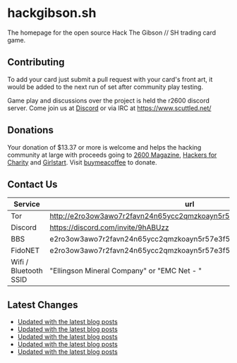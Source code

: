 # hackgibson.sh
The homepage for the open source Hack The Gibson // SH trading card game.


## Contributing

To add your card just submit a pull request with your card's front art, it would be added to the next run of set after community play testing.

Game play and discussions over the project is held the r2600 discord server. Come join us at [Discord](https://discord.com/invite/9hABUzz) or via IRC at https://www.scuttled.net/


## Donations

Your donation of $13.37 or more is welcome and helps the hacking community at large with proceeds going to [2600 Magazine](https://2600.com/), [Hackers for Charity](https://hackersforcharity.org) and [Girlstart](https://girlstart.org).  Visit [buymeacoffee](https://www.buymeacoffee.com/hackgibson.sh) to donate.


## Contact Us

Service | url
-|-
Tor | http://e2ro3ow3awo7r2favn24n65ycc2qmzkoayn5r57e3f56nvjwdcgg32ad.onion
Discord | https://discord.com/invite/9hABUzz
BBS | e2ro3ow3awo7r2favn24n65ycc2qmzkoayn5r57e3f56nvjwdcgg32ad.onion:23
FidoNET | e2ro3ow3awo7r2favn24n65ycc2qmzkoayn5r57e3f56nvjwdcgg32ad.onion:24554
Wifi / Bluetooth SSID | "Ellingson Mineral Company" or "EMC Net - <fidonet address>"

## Latest Changes
<!-- BLOG-POST-LIST:START -->
- [Updated with the latest blog posts](https://github.com/DFW2600/hackgibson.sh/commit/4424dd7672a9af19559761cf881c4809f9da3fe7)
- [Updated with the latest blog posts](https://github.com/DFW2600/hackgibson.sh/commit/bbc31ab92c22a6c7a16af7a1cb24a31245ea5505)
- [Updated with the latest blog posts](https://github.com/DFW2600/hackgibson.sh/commit/e9e50dadff0bd07fdb83555fb28914893eb84e9c)
- [Updated with the latest blog posts](https://github.com/DFW2600/hackgibson.sh/commit/838e82ef8ffc81cb277bbbd3f34ca73f301b6462)
- [Updated with the latest blog posts](https://github.com/DFW2600/hackgibson.sh/commit/662bfc4a2b651660e8174562e8bb7e8bc2f41b9e)
<!-- BLOG-POST-LIST:END -->
